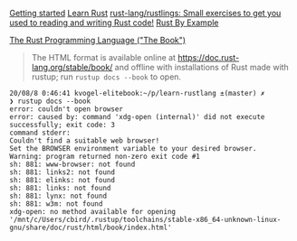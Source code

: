 

[Getting started](https://www.rust-lang.org/learn/get-started)
[Learn Rust](https://www.rust-lang.org/learn)
[rust-lang/rustlings: Small exercises to get you used to reading and writing Rust code!](https://github.com/rust-lang/rustlings/)
[Rust By Example](https://doc.rust-lang.org/stable/rust-by-example/)

[The Rust Programming Language ("The Book")](https://doc.rust-lang.org/book/)
>The HTML format is available online at https://doc.rust-lang.org/stable/book/ 
>and offline with installations of Rust made with rustup; run `rustup docs --book` to open.


```
20/08/8 0:46:41 kvogel-elitebook:~/p/learn-rustlang ±(master) ✗ 
❯ rustup docs --book
error: couldn't open browser
error: caused by: command 'xdg-open (internal)' did not execute successfully; exit code: 3
command stderr:
Couldn't find a suitable web browser!
Set the BROWSER environment variable to your desired browser.
Warning: program returned non-zero exit code #1
sh: 881: www-browser: not found
sh: 881: links2: not found
sh: 881: elinks: not found
sh: 881: links: not found
sh: 881: lynx: not found
sh: 881: w3m: not found
xdg-open: no method available for opening '/mnt/c/Users/cbird/.rustup/toolchains/stable-x86_64-unknown-linux-gnu/share/doc/rust/html/book/index.html'
```
